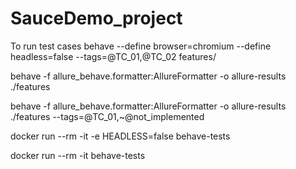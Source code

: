 # SauceDemo_project

To run test cases behave --define browser=chromium --define headless=false --tags=@TC_01,@TC_02 features/

behave -f allure_behave.formatter:AllureFormatter -o allure-results ./features

behave -f allure_behave.formatter:AllureFormatter -o allure-results ./features --tags=@TC_01,~@not_implemented

docker run --rm -it -e HEADLESS=false behave-tests

docker run --rm -it behave-tests
